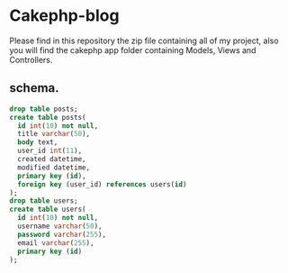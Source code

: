 # Cakephp-blog
Please find in this repository the zip file containing all of my project, also you will find the cakephp app folder containing Models, Views and Controllers.

## schema.
```sql
drop table posts;
create table posts(
  id int(10) not null,
  title varchar(50),
  body text,
  user_id int(11),
  created datetime,
  modified datetime,
  primary key (id),
  foreign key (user_id) references users(id)
);
drop table users;
create table users(
  id int(10) not null,
  username varchar(50),
  password varchar(255),
  email varchar(255),
  primary key (id)
);
```

